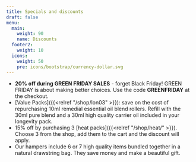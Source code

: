 ```yaml
---
title: Specials and discounts
draft: false
menu:
  main:
    weight: 90
    name: Discounts
  footer2:
    weight: 10
  icons:
    weight: 50
    pre: icons/bootstrap/currency-dollar.svg
---
```

* **20% off during GREEN FRIDAY SALES** - forget Black Friday! GREEN FRIDAY is about making better choices.     Use the code **GREENFRIDAY** at the checkout.
* \[Value Packs]({{<relref "/shop/lon03" >}}):  save on the cost of repurchasing 10ml remedial essential oil blend rollers.  Refill with the 30ml pure blend and a 30ml high quality carrier oil included in your longevity pack.  
* 15% off by purchasing 3 \[heat packs]({{<relref "/shop/heat/" >}}). Choose 3 from the shop, add them to the cart and the discount will apply.
* O﻿ur hampers include 6 or 7 high quality items bundled together in a natural drawstring bag.  They save money and make a beautiful gift.
